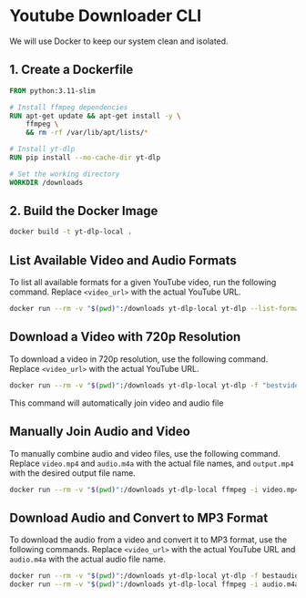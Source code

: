 # Youtube Downloader CLI

We will use Docker to keep our system clean and isolated.

## 1. Create a Dockerfile

```Dockerfile
FROM python:3.11-slim

# Install ffmpeg dependencies
RUN apt-get update && apt-get install -y \
    ffmpeg \
    && rm -rf /var/lib/apt/lists/*

# Install yt-dlp
RUN pip install --no-cache-dir yt-dlp

# Set the working directory
WORKDIR /downloads
```

## 2. Build the Docker Image

```bash
docker build -t yt-dlp-local .
```

## List Available Video and Audio Formats

To list all available formats for a given YouTube video, run the following
command. Replace `<video_url>` with the actual YouTube URL.

```bash
docker run --rm -v "$(pwd)":/downloads yt-dlp-local yt-dlp --list-formats "<video_url>"
```

## Download a Video with 720p Resolution

To download a video in 720p resolution, use the following command. Replace
`<video_url>` with the actual YouTube URL.

```bash
docker run --rm -v "$(pwd)":/downloads yt-dlp-local yt-dlp -f "bestvideo[height=720][ext=mp4]+bestaudio[ext=m4a]" "<video_url>"
```

This command will automatically join video and audio file

## Manually Join Audio and Video

To manually combine audio and video files, use the following command. Replace
`video.mp4` and `audio.m4a` with the actual file names, and `output.mp4` with
the desired output file name.

```bash
docker run --rm -v "$(pwd)":/downloads yt-dlp-local ffmpeg -i video.mp4 -i audio.m4a -c:v copy -c:a aac -strict experimental output.mp4
```

## Download Audio and Convert to MP3 Format

To download the audio from a video and convert it to MP3 format, use the
following commands. Replace `<video_url>` with the actual YouTube URL and
`audio.m4a` with the actual audio file name.

```bash
docker run --rm -v "$(pwd)":/downloads yt-dlp-local yt-dlp -f bestaudio[ext=m4a] "<video_url>"
docker run --rm -v "$(pwd)":/downloads yt-dlp-local ffmpeg -i audio.m4a -acodec libmp3lame -ab 192k audio.mp3
```
